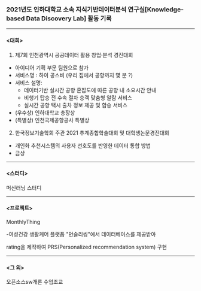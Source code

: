 ### 2021년도 인하대학교 소속 지식기반데이터분석 연구실[Knowledge-based Data Discovery Lab] 활동 기록

---



#### <대회>

1. 제7회 인천광역시 공공데이터 활용 창업·분석 경진대회    

- 아이디어 기획 부문 팀원으로 참가
- 서비스명 : 하이 공스비 (우리 집에서 공항까지 몇 분 ?)
- 서비스 설명:
  - 데이터기반 실시간 공항 혼잡도에 따른 공항 내 소요시간 안내
  - 비행기 탑승 전 수속 절차 승객 맞춤형 알람 서비스
  - 실시간 공항 택시 출차 정보 제공 및 합승 서비스
- (우수상) 인하대학교 총장상
- (특별상) 인천국제공항공사 특별상   

  

2. 한국정보기술학회 주관 2021 추계종합학술대회 및 대학생논문경진대회

- 개인화 추천시스템의 사용자 선호도를 반영한 데이터 통합 방법
- 금상
  

---



#### <스터디>
  머신러닝 스터디



---



#### <프로젝트>
  MonthlyThing

 -여성건강 생활케어 플랫폼 "먼슬리씽"에서 데이터베이스를 제공받아

 rating을 제작하여 PRS(Personalized recommendation system) 구현



---



#### <그 외>

 오픈소스sw개론 수업조교 

 
